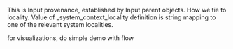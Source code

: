 This is Input provenance, established by Input parent objects. How we tie to locality. Value of _system_context_locality definition is string mapping to one of the relevant system localities.

for visualizations, do simple demo with flow